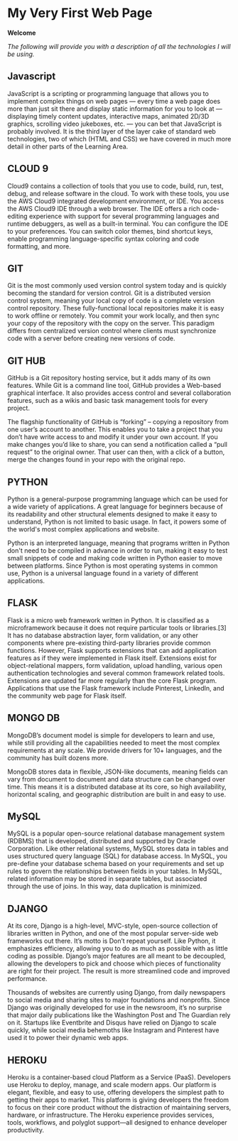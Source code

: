 # My Very First Web Page

**Welcome**

*The following will provide you with a description of all the technologies I will be using.*
## Javascript

JavaScript is a scripting or programming language that allows you to implement complex things on web pages — every time a web page does more than just sit there and display static information for you to look at — displaying timely content updates, interactive maps, animated 2D/3D graphics, scrolling video jukeboxes, etc. — you can bet that JavaScript is probably involved. It is the third layer of the layer cake of standard web technologies, two of which (HTML and CSS) we have covered in much more detail in other parts of the Learning Area.

## CLOUD 9

Cloud9 contains a collection of tools that you use to code, build, run, test, debug, and release software in the cloud. To work with these tools, you use the AWS Cloud9 integrated development environment, or IDE. 
You access the AWS Cloud9 IDE through a web browser. The IDE offers a rich code-editing experience with support for several programming languages and runtime debuggers, as well as a built-in terminal. 
You can configure the IDE to your preferences. You can switch color themes, bind shortcut keys, enable programming language-specific syntax coloring and code formatting, and more. 

## GIT

Git is the most commonly used version control system today and is quickly becoming the standard for version control. Git is a distributed version control system, meaning your local copy of code is a complete version control repository. These fully-functional local repositories make it is easy to work offline or remotely. You commit your work locally, and then sync your copy of the repository with the copy on the server. This paradigm differs from centralized version control where clients must synchronize code with a server before creating new versions of code.

## GIT HUB

GitHub is a Git repository hosting service, but it adds many of its own features. While Git is a command line tool, GitHub provides a Web-based graphical interface. It also provides access control and several collaboration features, such as a wikis and basic task management tools for every project.

The flagship functionality of GitHub is “forking” – copying a repository from one user’s account to another. This enables you to take a project that you don’t have write access to and modify it under your own account. If you make changes you’d like to share, you can send a notification called a “pull request” to the original owner. That user can then, with a click of a button, merge the changes found in your repo with the original repo.

## PYTHON

Python is a general-purpose programming language which can be used for a wide variety of applications. A great language for beginners because of its readability and other structural elements designed to make it easy to understand, Python is not limited to basic usage. In fact, it powers some of the world's most complex applications and website.

Python is an interpreted language, meaning that programs written in Python don't need to be compiled in advance in order to run, making it easy to test small snippets of code and making code written in Python easier to move between platforms. Since Python is most operating systems in common use, Python is a universal language found in a variety of different applications.

## FLASK

Flask is a micro web framework written in Python. It is classified as a microframework because it does not require particular tools or libraries.[3] It has no database abstraction layer, form validation, or any other components where pre-existing third-party libraries provide common functions. However, Flask supports extensions that can add application features as if they were implemented in Flask itself. Extensions exist for object-relational mappers, form validation, upload handling, various open authentication technologies and several common framework related tools. Extensions are updated far more regularly than the core Flask program. 
Applications that use the Flask framework include Pinterest, LinkedIn, and the community web page for Flask itself.

## MONGO DB

MongoDB’s document model is simple for developers to learn and use, while still providing all the capabilities needed to meet the most complex requirements at any scale. We provide drivers for 10+ languages, and the community has built dozens more.

MongoDB stores data in flexible, JSON-like documents, meaning fields can vary from document to document and data structure can be changed over time. This means it is a distributed database at its core, so high availability, horizontal scaling, and geographic distribution are built in and easy to use. 

## MySQL

MySQL is a popular open-source relational database management system (RDBMS) that is developed, distributed and supported by Oracle Corporation. Like other relational systems, MySQL stores data in tables and uses structured query language (SQL) for database access. In MySQL, you pre-define your database schema based on your requirements and set up rules to govern the relationships between fields in your tables. In MySQL, related information may be stored in separate tables, but associated through the use of joins. In this way, data duplication is minimized.

## DJANGO

At its core, Django is a high-level, MVC-style, open-source collection of libraries written in Python, and one of the most popular server-side web frameworks out there. It’s motto is Don’t repeat yourself. Like Python, it emphasizes efficiency, allowing you to do as much as possible with as little coding as possible. Django’s major features are all meant to be decoupled, allowing the developers to pick and choose which pieces of functionality are right for their project. The result is more streamlined code and improved performance.

Thousands of websites are currently using Django, from daily newspapers to social media and sharing sites to major foundations and nonprofits. Since Django was originally developed for use in the newsroom, it’s no surprise that major daily publications like the Washington Post and The Guardian rely on it. Startups like Eventbrite and Disqus have relied on Django to scale quickly, while social media behemoths like Instagram and Pinterest have used it to power their dynamic web apps.

## HEROKU

Heroku is a container-based cloud Platform as a Service (PaaS). Developers use Heroku to deploy, manage, and scale modern apps. Our platform is elegant, flexible, and easy to use, offering developers the simplest path to getting their apps to market. This platform is giving developers the freedom to focus on their core product without the distraction of maintaining servers, hardware, or infrastructure. The Heroku experience provides services, tools, workflows, and polyglot support—all designed to enhance developer productivity.


